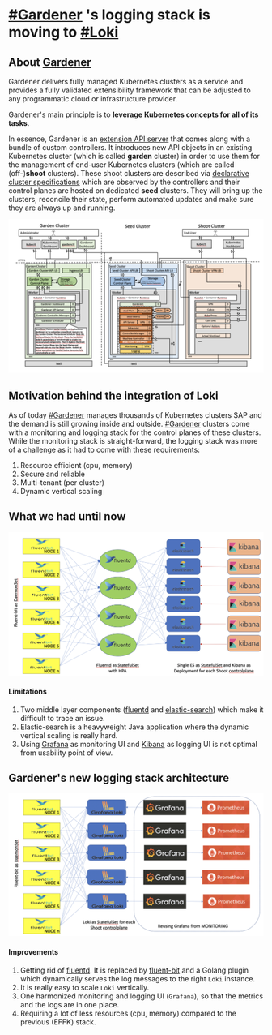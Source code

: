 # [#Gardener](https://gardener.cloud) 's logging stack is moving to [#Loki](https://grafana.com/oss/loki)

## About [Gardener](https://gardener.cloud/)
Gardener delivers fully managed Kubernetes clusters as a service and provides a fully validated extensibility framework that can be adjusted to any programmatic cloud or infrastructure provider.

Gardener's main principle is to **leverage Kubernetes concepts for all of its tasks**.

In essence, Gardener is an [extension API server](https://kubernetes.io/docs/tasks/access-kubernetes-api/setup-extension-api-server) that comes along with a bundle of custom controllers. It introduces new API objects in an existing Kubernetes cluster (which is called **garden** cluster) in order to use them for the management of end-user Kubernetes clusters (which are called (off-)**shoot** clusters). These shoot clusters are described via [declarative cluster specifications](https://github.com/gardener/gardener/blob/master/example/90-shoot.yaml) which are observed by the controllers and their control planes are hosted on dedicated **seed** clusters. They will bring up the clusters, reconcile their state, perform automated updates and make sure they are always up and running.

![](images/gardener-architecture.png)

## Motivation behind the integration of Loki
As of today [#Gardener](https://gardener.cloud/) manages thousands of Kubernetes clusters SAP and the demand is still growing inside and outside. [#Gardener](https://gardener.cloud) clusters come with a monitoring and logging stack for the control planes of these clusters. While the monitoring stack is straight-forward, the logging stack was more of a challenge as it had to come with these requirements:
1) Resource efficient (cpu, memory)
2) Secure and reliable
3) Multi-tenant (per cluster)
4) Dynamic vertical scaling

## What we had until now
![](images/old-logging-architecture.png)

#### Limitations
1) Two middle layer components ([fluentd](https://www.fluentd.org/) and [elastic-search](https://www.elastic.co/elasticsearch/)) which make it difficult to trace an issue.
2) Elastic-search is a heavyweight Java application where the dynamic vertical scaling is really hard.
3) Using [Grafana](https://grafana.com/) as monitoring UI and [Kibana](https://www.elastic.co/kibana) as logging UI is not optimal from usability point of view.

## Gardener's new logging stack architecture
![](images/new-logging-architecture.png)

#### Improvements
1) Getting rid of [fluentd](https://www.fluentd.org/). It is replaced by [fluent-bit](https://fluentbit.io) and a Golang plugin which dynamically serves the log messages to the right `Loki` instance.
2) It is really easy to scale `Loki` vertically.
3) One harmonized monitoring and logging UI (`Grafana`), so that the metrics and the logs are in one place.
4) Requiring a lot of less resources (cpu, memory) compared to the previous (EFFK) stack.
